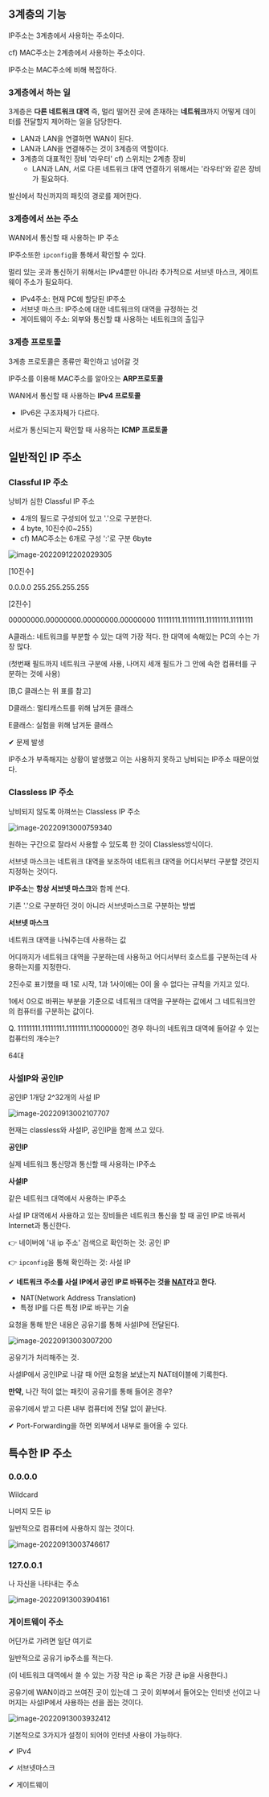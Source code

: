 ## 3계층의 기능

IP주소는 3계층에서 사용하는 주소이다.

cf) MAC주소는 2계층에서 사용하는 주소이다.

IP주소는 MAC주소에 비해 복잡하다.



### 3계층에서 하는 일

3계층은 **다른 네트워크 대역** 즉, 멀리 떨어진 곳에 존재하는 **네트워크**까지 어떻게 데이터를 전달할지 제어하는 일을 담당한다.

* LAN과 LAN을 연결하면 WAN이 된다.
* LAN과 LAN을 연결해주는 것이 3계층의 역할이다.
* 3계층의 대표적인 장비 '라우터' cf) 스위치는 2계층 장비
  * LAN과 LAN, 서로 다른 네트워크 대역 연결하기 위해서는 '라우터'와 같은 장비가 필요하다.

발신에서 착신까지의 패킷의 경로를 제어한다.



### 3계층에서 쓰는 주소

WAN에서 통신할 때 사용하는 IP 주소

IP주소또한 `ipconfig`을 통해서 확인할 수 있다.

멀리 있는 곳과 통신하기 위해서는 IPv4뿐만 아니라 추가적으로 서브넷 마스크, 게이트웨이 주소가 필요하다.

* IPv4주소: 현재 PC에 할당된 IP주소
* 서브넷 마스크: IP주소에 대한 네트워크의 대역을 규정하는 것
* 게이트웨이 주소: 외부와 통신할 떄 사용하는 네트워크의 출입구



### 3계층 프로토콜

3계층 프로토콜은 종류만 확인하고 넘어갈 것

IP주소를 이용해 MAC주소를 알아오는 **ARP프로토콜**

WAN에서 통신할 때 사용하는 **IPv4 프로토콜**

* IPv6은 구조자체가 다르다.

서로가 통신되는지 확인할 때 사용하는 **ICMP 프로토콜**



## 일반적인 IP 주소

### Classful IP 주소

낭비가 심한 Classful IP 주소

* 4개의 필드로 구성되어 있고 '.'으로 구분한다.
* 4 byte, 10진수(0~255)
* cf) MAC주소는 6개로 구성 ':'로 구분  6byte

![image-20220912202029305](4%EC%9E%A5_IP_%EC%A3%BC%EC%86%8C.assets/image-20220912202029305.png)

[10진수]

0.0.0.0																  255.255.255.255

[2진수]

00000000.00000000.00000000.00000000	11111111.11111111.11111111.11111111



A클래스: 네트워크를 부분할 수 있는 대역 가장 적다. 한 대역에 속해있는 PC의 수는 가장 많다.

(첫번째 필드까지 네트워크 구분에 사용, 나머지 세개 필드가 그 안에 속한 컴퓨터를 구분하는 것에 사용)

[B,C 클래스는 위 표를 참고]



D클래스: 멀티캐스트를 위해 남겨둔 클래스

E클래스: 실험을 위해 남겨둔 클래스



✔ 문제 발생

IP주소가 부족해지는 상황이 발생했고 이는 사용하지 못하고 낭비되는 IP주소 때문이었다.



### Classless IP 주소

낭비되지 않도록 아껴쓰는 Classless IP 주소

![image-20220913000759340](4%EC%9E%A5_IP_%EC%A3%BC%EC%86%8C.assets/image-20220913000759340.png)

원하는 구간으로 잘라서 사용할 수 있도록 한 것이 Classless방식이다.

서브넷 마스크는 네트워크 대역을 보조하여 네트워크 대역을 어디서부터 구분할 것인지 지정하는 것이다.

**IP주소**는 **항상 서브넷 마스크**와 함께 쓴다.



기존 '.'으로 구분하던 것이 아니라 서브넷마스크로 구분하는 방법

**서브넷 마스크**

네트워크 대역을 나눠주는데 사용하는 값

어디까지가 네트워크 대역을 구분하는데 사용하고 어디서부터 호스트를 구분하는데 사용하는지를 지정한다.

2진수로 표기했을 때 1로 시작, 1과 1사이에는 0이 올 수 없다는 규칙을 가지고 있다.

1에서 0으로 바뀌는 부분을 기준으로 네트워크 대역을 구분하는 값에서 그 네트워크안의 컴퓨터를 구분하는 값이다.



Q. 11111111.11111111.11111111.11000000인 경우 하나의 네트워크 대역에 들어갈 수 있는 컴퓨터의 개수는?

64대



### 사설IP와 공인IP

공인IP 1개당 2^32개의 사설 IP

![image-20220913002107707](4%EC%9E%A5_IP_%EC%A3%BC%EC%86%8C.assets/image-20220913002107707.png)

현재는 classless와 사설IP, 공인IP을 함께 쓰고 있다.

**공인IP**

실제 네트워크 통신망과 통신할 때 사용하는 IP주소

**사설IP**

같은 네트워크 대역에서 사용하는 IP주소



사설 IP 대역에서 사용하고 있는 장비들은 네트워크 통신을 할 때 공인 IP로 바꿔서 Internet과 통신한다.

👉 네이버에 '내 ip 주소' 검색으로 확인하는 것: 공인 IP

👉 `ipconfig`을 통해 확인하는 것: 사설 IP

✔ **네트워크 주소를 사설 IP에서 공인 IP로 바꿔주는 것을 <u>NAT</u>라고 한다.**

* NAT(Network Address Translation)
* 특정 IP를 다른 특정 IP로 바꾸는 기술

요청을 통해 받은 내용은 공유기를 통해 사설IP에 전달된다.

![image-20220913003007200](4%EC%9E%A5_IP_%EC%A3%BC%EC%86%8C.assets/image-20220913003007200.png)

공유기가 처리해주는 것.

사설IP에서 공인IP로 나갈 때 어떤 요청을 보냈는지 NAT테이블에 기록한다.

**만약,** 나간 적이 없는 패킷이 공유기를 통해 들어온 경우?

공유기에서 받고 다른 내부 컴퓨터에 전달 없이 끝난다.

✔ Port-Forwarding을 하면 외부에서 내부로 들어올 수 있다.



## 특수한 IP 주소

### 0.0.0.0

Wildcard

나머지 모든 ip

일반적으로 컴퓨터에 사용하지 않는 것이다.

![image-20220913003746617](4%EC%9E%A5_IP_%EC%A3%BC%EC%86%8C.assets/image-20220913003746617.png)



### 127.0.0.1

나 자신을 나타내는 주소

![image-20220913003904161](4%EC%9E%A5_IP_%EC%A3%BC%EC%86%8C.assets/image-20220913003904161.png)



### 게이트웨이 주소

어딘가로 가려면 일단 여기로

일반적으로 공유기 ip주소를 적는다.

(이 네트워크 대역에서 쓸 수 있는 가장 작은 ip 혹은 가장 큰 ip을 사용한다.)

공유기에 WAN이라고 쓰여진 곳이 있는데 그 곳이 외부에서 들어오는 인터넷 선이고 나머지는 사설IP에서 사용하는 선을 꼽는 것이다.

![image-20220913003932412](4%EC%9E%A5_IP_%EC%A3%BC%EC%86%8C.assets/image-20220913003932412.png)



기본적으로 3가지가 설정이 되어야 인터넷 사용이 가능하다.

✔ IPv4

✔ 서브넷마스크

✔ 게이트웨이